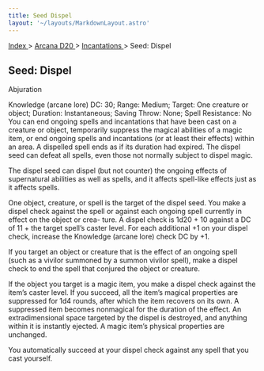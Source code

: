 ```yaml
---
title: Seed Dispel
layout: '~/layouts/MarkdownLayout.astro'
---
```


[ Index ](/) > [ Arcana D20 ](/arcana.d20.srd) > [ Incantations ](/arcana.d20.srd/incantations) > Seed: Dispel

##  Seed: Dispel

Abjuration

Knowledge (arcane lore) DC: 30; Range: Medium; Target: One creature or object;
Duration: Instantaneous; Saving Throw: None; Spell Resistance: No You can end
ongoing spells and incantations that have been cast on a creature or object,
temporarily suppress the magical abilities of a magic item, or end ongoing
spells and incantations (or at least their effects) within an area. A
dispelled spell ends as if its duration had expired. The dispel seed can
defeat all spells, even those not normally subject to dispel magic.

The dispel seed can dispel (but not counter) the ongoing effects of
supernatural abilities as well as spells, and it affects spell-like effects
just as it affects spells.

One object, creature, or spell is the target of the dispel seed. You make a
dispel check against the spell or against each ongoing spell currently in
effect on the object or crea- ture. A dispel check is 1d20 + 10 against a DC
of 11 + the target spell’s caster level. For each additional +1 on your dispel
check, increase the Knowledge (arcane lore) check DC by +1.

If you target an object or creature that is the effect of an ongoing spell
(such as a vivilor summoned by a summon vivilor spell), make a dispel check to
end the spell that conjured the object or creature.

If the object you target is a magic item, you make a dispel check against the
item’s caster level. If you succeed, all the item’s magical properties are
suppressed for 1d4 rounds, after which the item recovers on its own. A
suppressed item becomes nonmagical for the duration of the effect. An
extradimensional space targeted by the dispel is destroyed, and anything
within it is instantly ejected. A magic item’s physical properties are
unchanged.

You automatically succeed at your dispel check against any spell that you cast
yourself.

